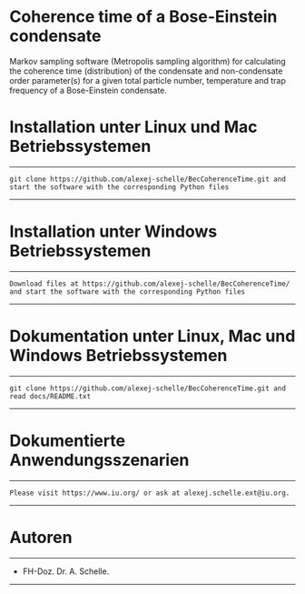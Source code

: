 # Coherence time of a Bose-Einstein condensate 
Markov sampling software (Metropolis sampling algorithm) for calculating the coherence time (distribution) of the condensate and non-condensate order parameter(s) for a given total particle number, temperature and trap frequency of a Bose-Einstein condensate.


# Installation unter Linux und Mac Betriebssystemen
**************************************************************************************************************************************
    git clone https://github.com/alexej-schelle/BecCoherenceTime.git and start the software with the corresponding Python files
**************************************************************************************************************************************

# Installation unter Windows Betriebssystemen
**************************************************************************************************************************************
    Download files at https://github.com/alexej-schelle/BecCoherenceTime/ and start the software with the corresponding Python files
**************************************************************************************************************************************

# Dokumentation unter Linux, Mac und Windows Betriebssystemen
**************************************************************************************************************************************
    git clone https://github.com/alexej-schelle/BecCoherenceTime.git and read docs/README.txt
**************************************************************************************************************************************

# Dokumentierte Anwendungsszenarien
***********************************************************************************************************************************************************************************************

    Please visit https://www.iu.org/ or ask at alexej.schelle.ext@iu.org.

***********************************************************************************************************************************************************************************************

# Autoren

*********************************************************************************************************************

   - FH-Doz. Dr. A. Schelle.
  
*********************************************************************************************************************
